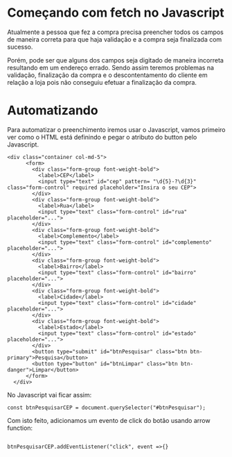 # Começando com fetch no Javascript

Atualmente a pessoa que fez a compra precisa preencher todos os campos de maneira correta para que haja validação e a compra seja finalizada com sucesso.

Porém, pode ser que alguns dos campos seja digitado de maneira incorreta resultando em um endereço errado. Sendo assim teremos problemas na validação, finalização da compra e o descontentamento do cliente em relação a loja pois não conseguiu efetuar a finalização da compra.

# Automatizando

Para automatizar o preenchimento iremos usar o Javascript, vamos primeiro ver como o HTML está definindo e pegar o atributo do button pelo Javascript.

```
<div class="container col-md-5">
      <form>
        <div class="form-group font-weight-bold">
          <label>CEP</label>
          <input type="text" id="cep" pattern= "\d{5}-?\d{3}" class="form-control" required placeholder="Insira o seu CEP">
        </div>
        <div class="form-group font-weight-bold">
          <label>Rua</label>
          <input type="text" class="form-control" id="rua" placeholder="...">
        </div>
        <div class="form-group font-weight-bold">
          <label>Complemento</label>
          <input type="text" class="form-control" id="complemento" placeholder="...">
        </div>
        <div class="form-group font-weight-bold">
          <label>Bairro</label>
          <input type="text" class="form-control" id="bairro" placeholder="...">
        </div>
        <div class="form-group font-weight-bold">
          <label>Cidade</label>
          <input type="text" class="form-control" id="cidade" placeholder="...">
        </div>
        <div class="form-group font-weight-bold">
          <label>Estado</label>
          <input type="text" class="form-control" id="estado" placeholder="...">
        </div>
        <button type="submit" id="btnPesquisar" class="btn btn-primary">Pesquisa</button>
        <button type="button" id="btnLimpar" class="btn btn-danger">Limpar</button>
      </form>
  </div>

```

No Javascript vai ficar assim:

```
const btnPesquisarCEP = document.querySelector("#btnPesquisar");
```

Com isto feito, adicionamos um evento de click do botão usando arrow function:

```

btnPesquisarCEP.addEventListener("click", event =>{}

```